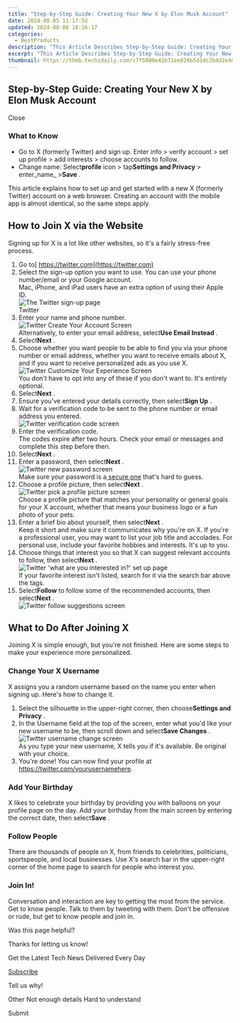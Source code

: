 ```yaml
---
title: "Step-by-Step Guide: Creating Your New X by Elon Musk Account"
date: 2024-08-05 11:17:52
updated: 2024-08-06 10:16:17
categories:
  - BestProducts
description: "This Article Describes Step-by-Step Guide: Creating Your New X by Elon Musk Account"
excerpt: "This Article Describes Step-by-Step Guide: Creating Your New X by Elon Musk Account"
thumbnail: https://thmb.techidaily.com/c7f5000e41b71ee026b5d1dc2b4d2e4d8155a2a1a3717610151f0f8cc3caeaae.jpg
---
```


## Step-by-Step Guide: Creating Your New X by Elon Musk Account

Close 

###  What to Know

* Go to X (formerly Twitter) and sign up. Enter info > verify account > set up profile > add interests > choose accounts to follow.
* Change name: Select**profile** icon > tap**Settings and Privacy** \> enter_name_ \>**Save** .

 This article explains how to set up and get started with a new X (formerly Twitter) account on a web browser. Creating an account with the mobile app is almost identical, so the same steps apply.

##  How to Join X via the Website 

 Signing up for X is a lot like other websites, so it's a fairly stress-free process.

1. Go to[ https://twitter.com](https://twitter.com)
2. Select the sign-up option you want to use. You can use your phone number/email or your Google account.  
 Mac, iPhone, and iPad users have an extra option of using their Apple ID.  
![The Twitter sign-up page](https://www.lifewire.com/thmb/cbCmbncz5bxfOBMEQYMvKb5svuQ=/1500x0/filters:no_upscale():max_bytes(150000):strip_icc():format(webp)/TwitterSign-up-78b263d2da054b3cb0b3ed296c654a49.jpg)  
Twitter
3. Enter your name and phone number.  
![Twitter Create Your Account Screen](https://www.lifewire.com/thmb/Jx7u3Fzp85pFzOo8myzdeJlIZWU=/1500x0/filters:no_upscale():max_bytes(150000):strip_icc():format(webp)/how-to-set-up-a-twitter-account-45898571-88a078dcffbf4e10ace0a0a247e82e69.jpg)  
 Alternatively, to enter your email address, select**Use Email Instead** .
4. Select**Next** .
5. Choose whether you want people to be able to find you via your phone number or email address, whether you want to receive emails about X, and if you want to receive personalized ads as you use X.  
![Twitter Customize Your Experience Screen](https://www.lifewire.com/thmb/-FXPD3MJ6nA8fqCgYFZfPpWRVt8=/1500x0/filters:no_upscale():max_bytes(150000):strip_icc():format(webp)/how-to-set-up-a-twitter-account-45898572-7630802b29524f8b8e7511e551b2840c.jpg)  
 You don't have to opt into any of these if you don't want to. It's entirely optional.
6. Select**Next** .
7. Ensure you've entered your details correctly, then select**Sign Up** .
8. Wait for a verification code to be sent to the phone number or email address you entered.  
![Twitter verification code screen](https://www.lifewire.com/thmb/pD9O4CyV7yciCicBtEi0GSq92rA=/1500x0/filters:no_upscale():max_bytes(150000):strip_icc():format(webp)/how-to-set-up-a-twitter-account-45898573copy-092be3dde5fb45d1b73ed7fc1bb166e4.jpg)
9. Enter the verification code.  
 The codes expire after two hours. Check your email or messages and complete this step before then.
10. Select**Next** .
11. Enter a password, then select**Next** .  
![Twitter new password screen](https://www.lifewire.com/thmb/ufrIIUIhTc4hrPOUlUquqiDB5_E=/1500x0/filters:no_upscale():max_bytes(150000):strip_icc():format(webp)/how-to-set-up-a-twitter-account-45898574-09f99a84349a484fb61bc6a80270e47e.jpg)  
 Make sure your password is a[ secure one](https://www.lifewire.com/how-to-create-a-strong-password-4783955) that's hard to guess.
12. Choose a profile picture, then select**Next** .  
![Twitter pick a profile picture screen](https://www.lifewire.com/thmb/eM25Bx4zWOHZyAXnJUUlk6D2_Fs=/1500x0/filters:no_upscale():max_bytes(150000):strip_icc():format(webp)/how-to-set-up-a-twitter-account-45898576-d91a1b56137f43748e15c9f7677ce3a9.jpg)  
 Choose a profile picture that matches your personality or general goals for your X account, whether that means your business logo or a fun photo of your pets.
13. Enter a brief bio about yourself, then select**Next** .  
 Keep it short and make sure it communicates why you're on X. If you're a professional user, you may want to list your job title and accolades. For personal use, include your favorite hobbies and interests. It's up to you.
14. Choose things that interest you so that X can suggest relevant accounts to follow, then select**Next** .  
![Twitter 'what are you interested in?' set up page](https://www.lifewire.com/thmb/Ni7MST197OLqt6O6e85WsqUYB90=/1500x0/filters:no_upscale():max_bytes(150000):strip_icc():format(webp)/how-to-set-up-a-twitter-account-45898577-3197593d2c294657b23ecf32b4b30d14.jpg)  
 If your favorite interest isn't listed, search for it via the search bar above the tags.
15. Select**Follow** to follow some of the recommended accounts, then select**Next** .  
![Twitter follow suggestions screen](https://www.lifewire.com/thmb/Fe25kYPmhSaLHRUl4zNdKy5X3s8=/1500x0/filters:no_upscale():max_bytes(150000):strip_icc():format(webp)/how-to-set-up-a-twitter-account-45898578-a47a5354e9b943098999fd200e769c14.jpg)

##  What to Do After Joining X 

 Joining X is simple enough, but you're not finished. Here are some steps to make your experience more personalized.

### Change Your X Username 

 X assigns you a random username based on the name you enter when signing up. Here's how to change it.

1. Select the silhouette in the upper-right corner, then choose**Settings and Privacy** .
2. In the Username field at the top of the screen, enter what you'd like your new username to be, then scroll down and select**Save Changes** .  
![Twitter username change screen](https://www.lifewire.com/thmb/2Sp8486ND4vgatD_lImEnruL--s=/1500x0/filters:no_upscale():max_bytes(150000):strip_icc():format(webp)/how-to-set-up-a-twitter-account-458985712copy-7fd43d1d9d804bcaa77aeeecb5e5e317.jpg)  
 As you type your new username, X tells you if it's available. Be original with your choice.
3. You're done! You can now find your profile at https://twitter.com/yourusernamehere.

### Add Your Birthday 

 X likes to celebrate your birthday by providing you with balloons on your profile page on the day. Add your birthday from the main screen by entering the correct date, then select**Save** .

### Follow People 

 There are thousands of people on X, from friends to celebrities, politicians, sportspeople, and local businesses. Use X's search bar in the upper-right corner of the home page to search for people who interest you.

### Join In! 

 Conversation and interaction are key to getting the most from the service. Get to know people. Talk to them by tweeting with them. Don't be offensive or rude, but get to know people and join in.

Was this page helpful?

Thanks for letting us know!

 Get the Latest Tech News Delivered Every Day

[ Subscribe ](https://www.lifewire.com/#) 

Tell us why!

 Other  Not enough details  Hard to understand 

 Submit 

<ins class="adsbygoogle"
     style="display:block"
     data-ad-format="autorelaxed"
     data-ad-client="ca-pub-7571918770474297"
     data-ad-slot="1223367746"></ins>



<ins class="adsbygoogle"
     style="display:block"
     data-ad-client="ca-pub-7571918770474297"
     data-ad-slot="8358498916"
     data-ad-format="auto"
     data-full-width-responsive="true"></ins>
